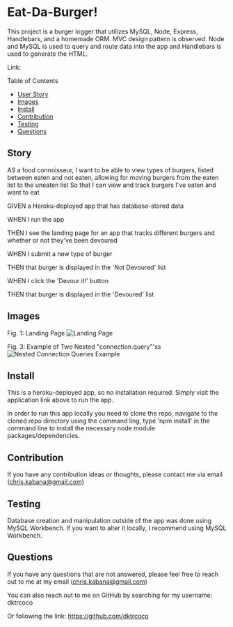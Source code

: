 # Eat-Da-Burger!

This project is a burger logger that utilizes MySQL, Node, Express, Handlebars, and a homemade ORM. MVC design pattern is observed. Node and MySQL is used to query and route data into the app and Handlebars is used to generate the HTML.

Link:

Table of Contents
* [User Story](#story)
* [Images](#images)
* [Install](#install)
* [Contribution](#contribution)
* [Testing](#testing)
* [Questions](#questions)

## Story

AS a food connoisseur, I want to be able to view types of burgers, listed between eaten and not eaten, allowing for moving burgers from the eaten list to the uneaten list 
So that I can view and track burgers I've eaten and want to eat

GIVEN a Heroku-deployed app that has database-stored data

WHEN I run the app

THEN I see the landing page for an app that tracks different burgers and whether or not they've been devoured

WHEN I submit a new type of burger

THEN that burger is displayed in the 'Not Devoured' list

WHEN I click the 'Devour it!' button

THEN that burger is displayed in the 'Devoured' list



## Images

Fig. 1: Landing Page
![Landing Page](/Primary.PNG)

Fig. 3: Example of Two Nested "connection.query"'ss
![Nested Connection Queries Example](/NestedConnectionQueries.PNG)

## Install

This is a heroku-deployed app, so no installation required. Simply visit the application link above to run the app.

In order to run this app locally you need to clone the repo, navigate to the cloned repo directory using the command ling, type 'npm install' in the command line to install the necessary node module packages/dependencies.

## Contribution

If you have any contribution ideas or thoughts, please contact me via email (chris.kabana@gmail.com)

## Testing

Database creation and manipulation outside of the app was done using MySQL Workbench. If you want to alter it locally, I recommend using MySQL Workbench.

## Questions

If you have any questions that are not answered, please feel free to reach out to me at my email (chris.kabana@gmail.com)

You can also reach out to me on GitHub by searching for my username: dktrcoco

Or following the link: https://github.com/dktrcoco
